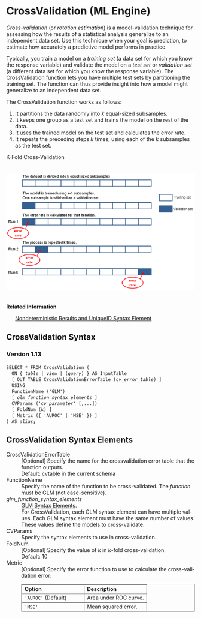 <html><head></head><body><div class="nested0" aria-labelledby="ariaid-title1" topicindex="1" topicid="rmb1506982502554" id="rmb1506982502554"><h1 class="title topictitle1" id="ariaid-title1">CrossValidation (ML Engine)</h1><div class="body conbody">
<p class="p"><dfn class="term">Cross-validation</dfn> (or <dfn class="term">rotation
				estimation</dfn>) is a model-validation technique for assessing how the results of
			a statistical analysis generalize to an independent data set. Use this technique when
			your goal is prediction, to estimate how accurately a predictive model performs in
			practice.</p>
<p class="p">Typically, you train a model on a <dfn class="term">training set</dfn> (a data set for which you know the response variable) and validate the model on a <dfn class="term">test set</dfn> or <dfn class="term">validation set</dfn> (a different data set for which you know the response variable). The CrossValidation function lets you have multiple test sets by partitioning the training set. The function can thus provide insight into how a model might generalize to an independent data set.</p><div class="p">The CrossValidation function works as follows:
<ol class="ol" id="rmb1506982502554__ol_fms_ncm_lx">
<li class="li">It partitions the data randomly into <var class="keyword varname">k</var> equal-sized subsamples.</li>
<li class="li">It keeps one group as a test set and trains the model on the rest of the data.</li>
<li class="li">It uses the trained model on the test set and calculates the error rate.</li>
<li class="li">It repeats the preceding steps <var class="keyword varname">k</var> times, using each of the <var class="keyword varname">k</var> subsamples as the test set.</li></ol></div><div class="fig fignone" id="rmb1506982502554__fig_N10017_N1000E_N1000C_N10001"><div class="caption"><span>K-Fold Cross-Validation</span></div><br clear="none"></br><img class="image" id="rmb1506982502554__image_lhq_dhf_lw" src="dap1466005319713.png" alt="How Machine Learning Engine function CrossValidation works"></img><br clear="none"></br></div></div><div class="related-links"><div class="linklistheader"><p></p><b>Related Information</b></div>
<ul class="linklist linklist relinfo"><div class="linklistmember"><a href="qym1549987102806.md">Nondeterministic Results and UniqueID Syntax Element</a></div></ul></div><div class="topic reference nested1" aria-labelledby="ariaid-title2" topicindex="2" topicid="nll1506982559432" xml:lang="en-us" lang="en-us" id="nll1506982559432">
<h2 class="title topictitle2" id="ariaid-title2">CrossValidation Syntax</h2><div class="body refbody"><div class="section" id="nll1506982559432__section_N1000E_N1000C_N10001">
<h3 class="title sectiontitle">Version <span>1.13</span></h3><pre class="pre codeblock" xml:space="preserve"><code>SELECT * FROM CrossValidation (
  <span>ON { <var class="keyword varname">table</var> | <var class="keyword varname">view</var> | (<var class="keyword varname">query</var>) }</span> AS InputTable
  [ OUT TABLE CrossValidationErrorTable (<var class="keyword varname">cv_error_table</var>) ]
  USING
  FunctionName ('GLM')
  [ <var class="keyword varname">glm_function_syntax_elements</var> ]
  CVParams ('<var class="keyword varname">cv_parameter</var>' [,...])
  [ FoldNum (<var class="keyword varname">k</var>) ]
  [ Metric ({ 'AUROC' | 'MSE' }) ]
) AS <var class="keyword varname">alias</var>;</code></pre></div></div></div><div class="topic reference nested1" aria-labelledby="ariaid-title3" topicindex="3" topicid="azs1506982634562" xml:lang="en-us" lang="en-us" id="azs1506982634562">
<h2 class="title topictitle2" id="ariaid-title3">CrossValidation Syntax Elements</h2><div class="body refbody"><div class="section" id="azs1506982634562__section_N10011_N1000E_N10001"><dl class="dl parml"><dt class="dt pt dlterm">CrossValidationErrorTable</dt><dd class="dd pd">[Optional] Specify the name for the crossvalidation error table that the function outputs.</dd><dd class="dd pd ddexpand">Default:  cvtable in the current schema</dd><dt class="dt pt dlterm">FunctionName</dt><dd class="dd pd">Specify the name of the function to be cross-validated. The <var class="keyword varname">function</var> must be GLM (not case-sensitive).</dd><dt class="dt pt dlterm"><var class="keyword varname">glm_function_syntax_elements</var></dt><dd class="dd pd"><a href="eej1558472403086.md#cws1507149433550">GLM Syntax Elements</a>.</dd><dd class="dd pd ddexpand">For CrossValidation, each GLM syntax element can have multiple values. Each GLM syntax element must have the same number of values. These values define the models to cross-validate.</dd><dt class="dt pt dlterm">CVParams</dt><dd class="dd pd">Specify the syntax elements to use in cross-validation.</dd><dt class="dt pt dlterm">FoldNum</dt><dd class="dd pd">[Optional] Specify the value of <var class="keyword varname">k</var> in <var class="keyword varname">k</var>-fold cross-validation.</dd><dd class="dd pd ddexpand">Default: 10</dd><dt class="dt pt dlterm">Metric</dt><dd class="dd pd">[Optional] Specify the error function to use to calculate the cross-validation error:
<div class="tablenoborder"><table cellpadding="4" cellspacing="0" summary="" id="azs1506982634562__table_qpf_g4y_fdb" class="table" frame="border" border="1" rules="all"><div class="caption"></div><colgroup span="1"><col style="width:50%" span="1"></col><col style="width:50%" span="1"></col></colgroup><thead class="thead" style="text-align:left;"><tr class="row"><th class="entry cellrowborder" style="vertical-align:top;" id="d114235e211" rowspan="1" colspan="1">Option</th><th class="entry cellrowborder" style="vertical-align:top;" id="d114235e213" rowspan="1" colspan="1">Description</th></tr></thead><tbody class="tbody"><tr class="row"><td class="entry cellrowborder" style="vertical-align:top;" headers="d114235e211" rowspan="1" colspan="1"><code class="ph codeph">'AUROC'</code> (Default)</td><td class="entry cellrowborder" style="vertical-align:top;" headers="d114235e213" rowspan="1" colspan="1">Area under ROC curve.</td></tr><tr class="row"><td class="entry cellrowborder" style="vertical-align:top;" headers="d114235e211" rowspan="1" colspan="1"><code class="ph codeph">'MSE'</code></td><td class="entry cellrowborder" style="vertical-align:top;" headers="d114235e213" rowspan="1" colspan="1">Mean squared error.</td></tr></tbody></table></div></dd></dl></div></div></div></div></body></html>
